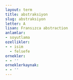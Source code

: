 ```yaml
---
layout: term
title: abstraksiyon
slug: abstraksiyon
letter: A
lisan: Fransızca abstraction
anlamlar:
- soyutlama
ozellikler:
- - isim
  - felsefe
ornekler:
- - ''
orneklerkaynak:
- - ''
---
```

